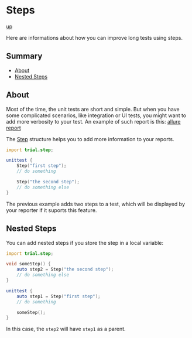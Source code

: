# Steps

[up](../README.md)

Here are informations about how you can improve long tests using steps.

## Summary

  - [About](#about)
  - [Nested Steps](#nested-steps)

## About

Most of the time, the unit tests are short and simple. But when you have some complicated scenarios, like
integration or UI tests, you might want to add more verbosity to your test. An example of such report is
this: [allure report](https://ci.qameta.io/job/allure1/job/master/Allure_Report/index.html#xUnit/c199038c65862cf5/430383b527351443)

The [Step](http://trial.szabobogdan.com/api/trial/step/Step.html) structure helps you to add more information
to your reports.

```d
import trial.step;

unittest {
    Step("first step");
    // do something

    Step("the second step");
    // do something else
}
```

The previous example adds two steps to a test, which will be displayed by your reporter if it suports this feature.

## Nested Steps

You can add nested steps if you store the step in a local variable:

```d
import trial.step;

void someStep() {
    auto step2 = Step("the second step");
    // do something else
}

unittest {
    auto step1 = Step("first step");
    // do something

    someStep();
}
```

In this case, the `step2` will have `step1` as a parent.


